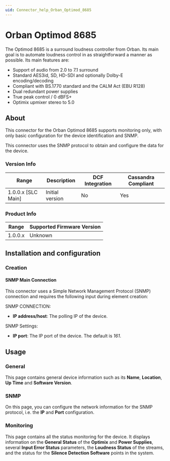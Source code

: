 ```yaml
---
uid: Connector_help_Orban_Optimod_8685
---
```


# Orban Optimod 8685

The Optimod 8685 is a surround loudness controller from Orban. Its main goal is to automate loudness control in as straightforward a manner as possible. Its main features are:

- Support of audio from 2.0 to 7.1 surround
- Standard AES3id, SD, HD-SDI and optionally Dolby-E encoding/decoding
- Compliant with BS.1770 standard and the CALM Act (EBU R128)
- Dual redundant power supplies
- True peak control / 0 dBFS+
- Optimix upmixer stereo to 5.0

## About

This connector for the Orban Optimod 8685 supports monitoring only, with only basic configuration for the device identification and SNMP.

This connector uses the SNMP protocol to obtain and configure the data for the device.

### Version Info

| Range | Description | DCF Integration | Cassandra Compliant |
|----------------------|-----------------|---------------------|-------------------------|
| 1.0.0.x \[SLC Main\] | Initial version | No                  | Yes                     |

### Product Info

| Range | Supported Firmware Version |
|------------------|-----------------------------|
| 1.0.0.x          | Unknown                     |

## Installation and configuration

### Creation

#### SNMP Main Connection

This connector uses a Simple Network Management Protocol (SNMP) connection and requires the following input during element creation:

SNMP CONNECTION:

- **IP address/host**: The polling IP of the device.

SNMP Settings:

- **IP port**: The IP port of the device. The default is *161*.

## Usage

### General

This page contains general device information such as its **Name**, **Location**, **Up Time** and **Software Version**.

### SNMP

On this page, you can configure the network information for the SNMP protocol, i.e. the **IP** and **Port** configuration.

### Monitoring

This page contains all the status monitoring for the device. It displays information on the **General Status** of the **Optimix** and **Power Supplies**, several **Input Error Status** parameters, the **Loudness Status** of the streams, and the status for the **Silence Detection Software** points in the system.
